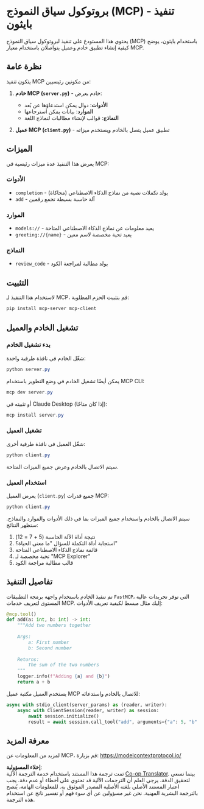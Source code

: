 <!--
CO_OP_TRANSLATOR_METADATA:
{
  "original_hash": "706b9b075dc484b73a053e6e9c709b4b",
  "translation_date": "2025-07-13T23:30:08+00:00",
  "source_file": "04-PracticalImplementation/samples/python/README.md",
  "language_code": "ar"
}
-->
# بروتوكول سياق النموذج (MCP) - تنفيذ بايثون

يحتوي هذا المستودع على تنفيذ لبروتوكول سياق النموذج (MCP) باستخدام بايثون، يوضح كيفية إنشاء تطبيق خادم وعميل يتواصلان باستخدام معيار MCP.

## نظرة عامة

يتكون تنفيذ MCP من مكونين رئيسيين:

1. **خادم MCP (`server.py`)** - خادم يعرض:
   - **الأدوات**: دوال يمكن استدعاؤها عن بُعد
   - **الموارد**: بيانات يمكن استرجاعها
   - **النماذج**: قوالب لإنشاء مطالبات لنماذج اللغة

2. **عميل MCP (`client.py`)** - تطبيق عميل يتصل بالخادم ويستخدم ميزاته

## الميزات

يعرض هذا التنفيذ عدة ميزات رئيسية في MCP:

### الأدوات
- `completion` - يولد تكملات نصية من نماذج الذكاء الاصطناعي (محاكاة)
- `add` - آلة حاسبة بسيطة تجمع رقمين

### الموارد
- `models://` - يعيد معلومات عن نماذج الذكاء الاصطناعي المتاحة
- `greeting://{name}` - يعيد تحية مخصصة لاسم معين

### النماذج
- `review_code` - يولد مطالبة لمراجعة الكود

## التثبيت

لاستخدام هذا التنفيذ لـ MCP، قم بتثبيت الحزم المطلوبة:

```powershell
pip install mcp-server mcp-client
```

## تشغيل الخادم والعميل

### بدء تشغيل الخادم

شغّل الخادم في نافذة طرفية واحدة:

```powershell
python server.py
```

يمكن أيضًا تشغيل الخادم في وضع التطوير باستخدام MCP CLI:

```powershell
mcp dev server.py
```

أو تثبيته في Claude Desktop (إذا كان متاحًا):

```powershell
mcp install server.py
```

### تشغيل العميل

شغّل العميل في نافذة طرفية أخرى:

```powershell
python client.py
```

سيتم الاتصال بالخادم وعرض جميع الميزات المتاحة.

### استخدام العميل

يعرض العميل (`client.py`) جميع قدرات MCP:

```powershell
python client.py
```

سيتم الاتصال بالخادم واستخدام جميع الميزات بما في ذلك الأدوات والموارد والنماذج. ستظهر النتائج:

1. نتيجة أداة الآلة الحاسبة (5 + 7 = 12)
2. استجابة أداة التكملة للسؤال "ما معنى الحياة؟"
3. قائمة نماذج الذكاء الاصطناعي المتاحة
4. تحية مخصصة لـ "MCP Explorer"
5. قالب مطالبة مراجعة الكود

## تفاصيل التنفيذ

تم تنفيذ الخادم باستخدام واجهة برمجة التطبيقات `FastMCP`، التي توفر تجريدات عالية المستوى لتعريف خدمات MCP. إليك مثال مبسط لكيفية تعريف الأدوات:

```python
@mcp.tool()
def add(a: int, b: int) -> int:
    """Add two numbers together
    
    Args:
        a: First number
        b: Second number
    
    Returns:
        The sum of the two numbers
    """
    logger.info(f"Adding {a} and {b}")
    return a + b
```

يستخدم العميل مكتبة عميل MCP للاتصال بالخادم واستدعائه:

```python
async with stdio_client(server_params) as (reader, writer):
    async with ClientSession(reader, writer) as session:
        await session.initialize()
        result = await session.call_tool("add", arguments={"a": 5, "b": 7})
```

## معرفة المزيد

لمزيد من المعلومات عن MCP، قم بزيارة: https://modelcontextprotocol.io/

**إخلاء المسؤولية**:  
تمت ترجمة هذا المستند باستخدام خدمة الترجمة الآلية [Co-op Translator](https://github.com/Azure/co-op-translator). بينما نسعى لتحقيق الدقة، يرجى العلم أن الترجمات الآلية قد تحتوي على أخطاء أو عدم دقة. يجب اعتبار المستند الأصلي بلغته الأصلية المصدر الموثوق به. للمعلومات الهامة، يُنصح بالترجمة البشرية المهنية. نحن غير مسؤولين عن أي سوء فهم أو تفسير ناتج عن استخدام هذه الترجمة.
